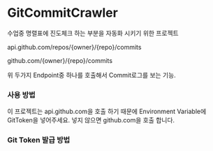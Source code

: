# GitCommitCrawler
수업중 명렬표에 진도체크 하는 부분을 자동화 시키기 위한 프로젝트

api.github.com/repos/{owner}/{repo}/commits

github.com/{owner}/{repo}/commits

위 두가지 Endpoint중 하나를 호출해서 Commit로그를 보는 기능.

### 사용 방법
이 프로젝트는 api.github.com을 호출 하기 때문에 Environment Variable에 GitToken을 넣어주세요.
넣지 않으면 github.com을 호출 합니다.


### Git Token 발급 방법